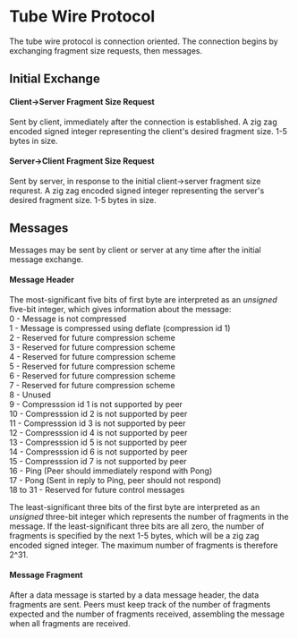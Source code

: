 # Tube Wire Protocol

The tube wire protocol is connection oriented. The connection begins
by exchanging fragment size requests, then messages.

## Initial Exchange

#### Client->Server Fragment Size Request
Sent by client, immediately after the connection is established.
A zig zag encoded signed integer representing the client's desired
fragment size. 1-5 bytes in size.

#### Server->Client Fragment Size Request
Sent by server, in response to the initial client->server fragment size
requrest. A zig zag encoded signed integer representing the server's desired
fragment size. 1-5 bytes in size.

## Messages
Messages may be sent by client or server at any time after the initial
message exchange.

#### Message Header
The most-significant five bits of first byte are interpreted as an
*unsigned* five-bit integer, which gives information about the
message:  
0 - Message is not compressed  
1 - Message is compressed using deflate (compression id 1)  
2 - Reserved for future compression scheme  
3 - Reserved for future compression scheme  
4 - Reserved for future compression scheme  
5 - Reserved for future compression scheme  
6 - Reserved for future compression scheme  
7 - Reserved for future compression scheme  
8 - Unused  
9 - Compresssion id 1 is not supported by peer  
10 - Compresssion id 2 is not supported by peer  
11 - Compresssion id 3 is not supported by peer  
12 - Compresssion id 4 is not supported by peer  
13 - Compresssion id 5 is not supported by peer  
14 - Compresssion id 6 is not supported by peer  
15 - Compresssion id 7 is not supported by peer  
16 - Ping (Peer should immediately respond with Pong)  
17 - Pong (Sent in reply to Ping, peer should not respond)  
18 to 31 - Reserved for future control messages  

The least-significant three bits of the first byte are interpreted as an
*unsigned* three-bit integer which represents the number of
fragments in the message. If the least-significant three bits are all zero,
the number of fragments is specified by the next 1-5 bytes, which will be
a zig zag encoded signed integer. The maximum number of fragments is therefore
2^31.

#### Message Fragment
After a data message is started by a data message header, the data fragments
are sent. Peers must keep track of the number of fragments expected and the
number of fragments received, assembling the message when all fragments are
received.
